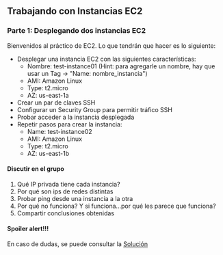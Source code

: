 ## Trabajando con Instancias EC2

### Parte 1: Desplegando dos instancias EC2

Bienvenidos al práctico de EC2. Lo que tendrán que hacer es lo siguiente:  

* Desplegar una instancia EC2 con las siguientes características:    
  * Nombre: test-instance01 (Hint: para agregarle un nombre, hay que usar un Tag -> "Name: nombre_instancia")
  * AMI: Amazon Linux
  * Type: t2.micro
  * AZ: us-east-1a
* Crear un par de claves SSH  
* Configurar un Security Group para permitir tráfico SSH
* Probar acceder a la instancia desplegada
* Repetir pasos para crear la instancia: 
  * Name: test-instance02
  * AMI: Amazon Linux
  * Type: t2.micro
  * AZ: us-east-1b

#### Discutir en el grupo

1. Qué IP privada tiene cada instancia?
2. Por qué son ips de redes distintas
3. Probar ping desde una instancia a la otra
4. Por qué no funciona? Y si funciona...por qué les parece que funciona?
5. Compartir conclusiones obtenidas


#### Spoiler alert!!!

En caso de dudas, se puede consultar la [Solución](./soluciones/1-Solucion_desplegando_instancias_ec2.md)